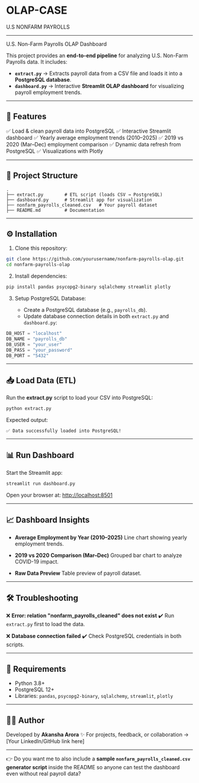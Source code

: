 # OLAP-CASE
U.S NONFARM PAYROLLS

---

 U.S. Non-Farm Payrolls OLAP Dashboard

This project provides an **end-to-end pipeline** for analyzing U.S. Non-Farm Payrolls data.
It includes:

* **`extract.py`** → Extracts payroll data from a CSV file and loads it into a **PostgreSQL database**.
* **`dashboard.py`** → Interactive **Streamlit OLAP dashboard** for visualizing payroll employment trends.

---

## 🚀 Features

✅ Load & clean payroll data into PostgreSQL
✅ Interactive Streamlit dashboard
✅ Yearly average employment trends (2010–2025)
✅ 2019 vs 2020 (Mar–Dec) employment comparison
✅ Dynamic data refresh from PostgreSQL
✅ Visualizations with Plotly

---

## 📂 Project Structure

```
.
├── extract.py        # ETL script (loads CSV → PostgreSQL)
├── dashboard.py      # Streamlit app for visualization
├── nonfarm_payrolls_cleaned.csv   # Your payroll dataset
├── README.md         # Documentation
```

---

## ⚙️ Installation

1. Clone this repository:

```bash
git clone https://github.com/yourusername/nonfarm-payrolls-olap.git
cd nonfarm-payrolls-olap
```

2. Install dependencies:

```bash
pip install pandas psycopg2-binary sqlalchemy streamlit plotly
```

3. Setup PostgreSQL Database:

   * Create a PostgreSQL database (e.g., `payrolls_db`).
   * Update database connection details in both `extract.py` and `dashboard.py`:

```python
DB_HOST = "localhost"
DB_NAME = "payrolls_db"
DB_USER = "your_user"
DB_PASS = "your_password"
DB_PORT = "5432"
```

---

## 📥 Load Data (ETL)

Run the **extract.py** script to load your CSV into PostgreSQL:

```bash
python extract.py
```

Expected output:

```
✅ Data successfully loaded into PostgreSQL!
```

---

## 📊 Run Dashboard

Start the Streamlit app:

```bash
streamlit run dashboard.py
```

Open your browser at: [http://localhost:8501](http://localhost:8501)

---

## 📈 Dashboard Insights

* **Average Employment by Year (2010–2025)**
  Line chart showing yearly employment trends.

* **2019 vs 2020 Comparison (Mar–Dec)**
  Grouped bar chart to analyze COVID-19 impact.

* **Raw Data Preview**
  Table preview of payroll dataset.

---

## 🛠️ Troubleshooting

❌ **Error: relation "nonfarm\_payrolls\_cleaned" does not exist**
✔️ Run `extract.py` first to load the data.

❌ **Database connection failed**
✔️ Check PostgreSQL credentials in both scripts.

---

## 📌 Requirements

* Python 3.8+
* PostgreSQL 12+
* Libraries: `pandas`, `psycopg2-binary`, `sqlalchemy`, `streamlit`, `plotly`

---

## 🧑‍💻 Author

Developed by **Akansha Arora** ✨
For projects, feedback, or collaboration → \[Your LinkedIn/GitHub link here]

---

👉 Do you want me to also include a **sample `nonfarm_payrolls_cleaned.csv` generator script** inside the README so anyone can test the dashboard even without real payroll data?
